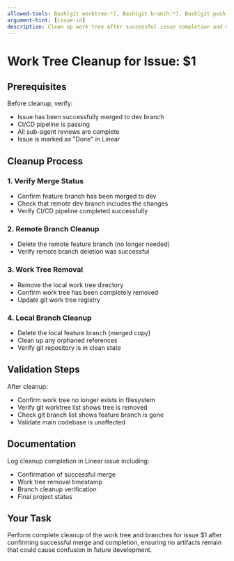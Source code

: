 ```yaml
---
allowed-tools: Bash(git worktree:*), Bash(git branch:*), Bash(git push:*), mcp__linear-server__create_comment
argument-hint: [issue-id]
description: Clean up work tree after successful issue completion and merge
---
```


# Work Tree Cleanup for Issue: $1

## Prerequisites
Before cleanup, verify:
- Issue has been successfully merged to dev branch
- CI/CD pipeline is passing
- All sub-agent reviews are complete
- Issue is marked as "Done" in Linear

## Cleanup Process

### 1. Verify Merge Status
- Confirm feature branch has been merged to dev
- Check that remote dev branch includes the changes
- Verify CI/CD pipeline completed successfully

### 2. Remote Branch Cleanup
- Delete the remote feature branch (no longer needed)
- Verify remote branch deletion was successful

### 3. Work Tree Removal  
- Remove the local work tree directory
- Confirm work tree has been completely removed
- Update git work tree registry

### 4. Local Branch Cleanup
- Delete the local feature branch (merged copy)
- Clean up any orphaned references
- Verify git repository is in clean state

## Validation Steps
After cleanup:
- Confirm work tree no longer exists in filesystem
- Verify git worktree list shows tree is removed
- Check git branch list shows feature branch is gone
- Validate main codebase is unaffected

## Documentation
Log cleanup completion in Linear issue including:
- Confirmation of successful merge
- Work tree removal timestamp
- Branch cleanup verification
- Final project status

## Your Task
Perform complete cleanup of the work tree and branches for issue $1 after confirming successful merge and completion, ensuring no artifacts remain that could cause confusion in future development.